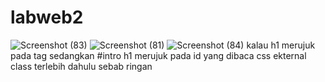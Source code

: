 # labweb2 
![Screenshot (83)](https://user-images.githubusercontent.com/98897250/194912666-2614b475-c838-416d-87df-08fbfc862789.png)
![Screenshot (81)](https://user-images.githubusercontent.com/98897250/194912721-26abf0bd-7a74-48a2-88ac-2af75d58eb78.png)
![Screenshot (84)](https://user-images.githubusercontent.com/98897250/194912767-bce8c926-6873-49bc-8ed7-9fb7893c7418.png)
kalau h1 merujuk pada tag sedangkan #intro h1 merujuk pada id
yang dibaca css ekternal
class terlebih dahulu sebab ringan
